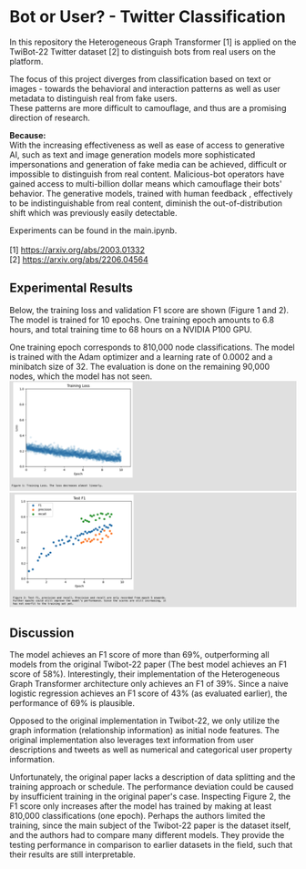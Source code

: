 # Bot or User? - Twitter Classification

In this repository the Heterogeneous Graph Transformer [1] is applied on the TwiBot-22 Twitter dataset [2] to distinguish bots from real users on the platform.

The focus of this project diverges from classification based on text or images - towards the behavioral and interaction patterns as well as user metadata to distinguish real from fake users. <br> These patterns are more difficult to camouflage, and thus are a promising direction of research.

**Because:**<br>
With the increasing effectiveness as well as ease of access to generative AI, such as text and image generation models more sophisticated impersonations and generation of fake media can be achieved, difficult or impossible to distinguish from real content. Malicious-bot operators have gained access to multi-billion dollar means which camouflage their bots' behavior. The generative models, trained with human feedback , effectively to be indistinguishable from real content, diminish the out-of-distribution shift which was previously easily detectable. 

Experiments can be found in the main.ipynb.
<br><br>
[1] https://arxiv.org/abs/2003.01332 <br>
[2] https://arxiv.org/abs/2206.04564 

## Experimental Results
Below, the training loss and validation F1 score are shown (Figure 1 and 2). The model is trained for 10 epochs.
One training epoch amounts to 6.8 hours, and total training time to 68 hours on a NVIDIA P100 GPU.

One training epoch corresponds to 810,000 node classifications. The model is trained with the Adam optimizer and a learning rate of 0.0002 and a minibatch size of 32. The evaluation is done on the remaining 90,000 nodes, which the model has not seen.
![Training loss](image-3.png)
![Testing performance](image-2.png)

## Discussion
The model achieves an F1 score of more than 69%, outperforming all models from the original Twibot-22 paper (The best model achieves an F1 score of 58%).
Interestingly, their implementation of the Heterogeneous Graph Transformer architecture only achieves an F1 of 39%. Since a naive logistic regression achieves an F1 score of 43% (as evaluated earlier), the performance of 69% is plausible.

Opposed to the original implementation in Twibot-22, we only utilize the graph information (relationship information) as initial node features. The original implementation also leverages text information from user descriptions and tweets as well as numerical and categorical user property information.

Unfortunately, the original paper lacks a description of data splitting and the training approach or schedule. The performance deviation could be caused by insufficient training in the original paper's case.
Inspecting Figure 2, the F1 score only increases after the model has trained by making at least 810,000 classifications (one epoch). Perhaps the authors limited the training, since the main subject of the Twibot-22 paper is the dataset itself, and the authors had to compare many different models. They provide the testing performance in comparison to earlier datasets in the field, such that their results are still interpretable.
